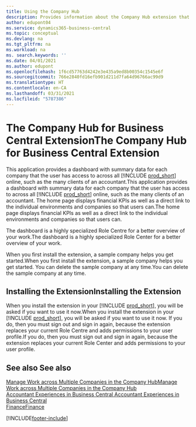 ```yaml
---
title: Using the Company Hub
description: Provides information about the Company Hub extension that you can use to manage work across multiple companies in Business Central.
author: edupont04
ms.service: dynamics365-business-central
ms.topic: conceptual
ms.devlang: na
ms.tgt_pltfrm: na
ms.workload: na
ms. search.keywords: ''
ms.date: 04/01/2021
ms.author: edupont
ms.openlocfilehash: 1f6cd57763d4242e3e435a9ed8b00354c1545e6f
ms.sourcegitcommit: 766e2840fd16efb901d211d7fa64d96766ac99d9
ms.translationtype: HT
ms.contentlocale: en-CA
ms.lasthandoff: 03/31/2021
ms.locfileid: "5787386"
---
```

# <a name="the-company-hub-for-business-central-extension"></a><span data-ttu-id="b5d28-103">The Company Hub for Business Central Extension</span><span class="sxs-lookup"><span data-stu-id="b5d28-103">The Company Hub for Business Central Extension</span></span>

<span data-ttu-id="b5d28-104">This application provides a dashboard with summary data for each company that the user has access to across all [!INCLUDE [prod_short](includes/prod_short.md)] online, such as the many clients of an accountant.</span><span class="sxs-lookup"><span data-stu-id="b5d28-104">This application provides a dashboard with summary data for each company that the user has access to across all [!INCLUDE [prod_short](includes/prod_short.md)] online, such as the many clients of an accountant.</span></span> <span data-ttu-id="b5d28-105">The home page displays financial KPIs as well as a direct link to the individual environments and companies so that users can.</span><span class="sxs-lookup"><span data-stu-id="b5d28-105">The home page displays financial KPIs as well as a direct link to the individual environments and companies so that users can.</span></span>

<span data-ttu-id="b5d28-106">The dashboard is a highly specialized Role Centre for a better overview of your work.</span><span class="sxs-lookup"><span data-stu-id="b5d28-106">The dashboard is a highly specialized Role Center for a better overview of your work.</span></span>

<span data-ttu-id="b5d28-107">When you first install the extension, a sample company helps you get started.</span><span class="sxs-lookup"><span data-stu-id="b5d28-107">When you first install the extension, a sample company helps you get started.</span></span> <span data-ttu-id="b5d28-108">You can delete the sample company at any time.</span><span class="sxs-lookup"><span data-stu-id="b5d28-108">You can delete the sample company at any time.</span></span>

## <a name="installing-the-extension"></a><span data-ttu-id="b5d28-109">Installing the Extension</span><span class="sxs-lookup"><span data-stu-id="b5d28-109">Installing the Extension</span></span>

<span data-ttu-id="b5d28-110">When you install the extension in your [!INCLUDE [prod_short](includes/prod_short.md)], you will be asked if you want to use it now.</span><span class="sxs-lookup"><span data-stu-id="b5d28-110">When you install the extension in your [!INCLUDE [prod_short](includes/prod_short.md)], you will be asked if you want to use it now.</span></span> <span data-ttu-id="b5d28-111">If you do, then you must sign out and sign in again, because the extension replaces your current Role Centre and adds permissions to your user profile.</span><span class="sxs-lookup"><span data-stu-id="b5d28-111">If you do, then you must sign out and sign in again, because the extension replaces your current Role Center and adds permissions to your user profile.</span></span>

## <a name="see-also"></a><span data-ttu-id="b5d28-112">See also </span><span class="sxs-lookup"><span data-stu-id="b5d28-112">See also</span></span>

[<span data-ttu-id="b5d28-113">Manage Work across Multiple Companies in the Company Hub</span><span class="sxs-lookup"><span data-stu-id="b5d28-113">Manage Work across Multiple Companies in the Company Hub</span></span>](company-hub.md)  
[<span data-ttu-id="b5d28-114">Accountant Experiences in Business Central </span><span class="sxs-lookup"><span data-stu-id="b5d28-114">Accountant Experiences in Business Central </span></span>](finance-accounting.md)  
[<span data-ttu-id="b5d28-115">Finance</span><span class="sxs-lookup"><span data-stu-id="b5d28-115">Finance</span></span>](finance.md)  


[!INCLUDE[footer-include](includes/footer-banner.md)]